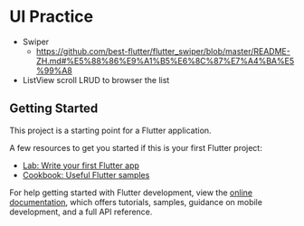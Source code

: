 # UI Practice
  - Swiper 
    - https://github.com/best-flutter/flutter_swiper/blob/master/README-ZH.md#%E5%88%86%E9%A1%B5%E6%8C%87%E7%A4%BA%E5%99%A8
  - ListView scroll LRUD to browser the list

## Getting Started

This project is a starting point for a Flutter application.

A few resources to get you started if this is your first Flutter project:

- [Lab: Write your first Flutter app](https://docs.flutter.dev/get-started/codelab)
- [Cookbook: Useful Flutter samples](https://docs.flutter.dev/cookbook)

For help getting started with Flutter development, view the
[online documentation](https://docs.flutter.dev/), which offers tutorials,
samples, guidance on mobile development, and a full API reference.
